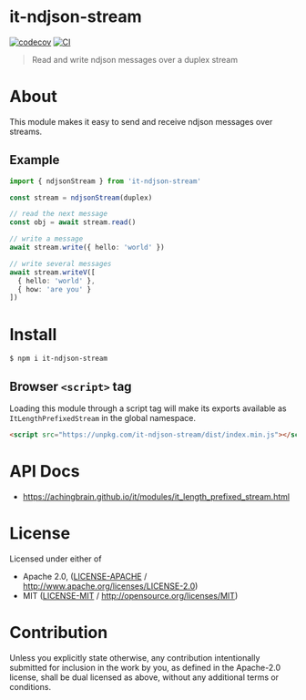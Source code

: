 # it-ndjson-stream

[![codecov](https://img.shields.io/codecov/c/github/achingbrain/it.svg?style=flat-square)](https://codecov.io/gh/achingbrain/it)
[![CI](https://img.shields.io/github/actions/workflow/status/achingbrain/it/js-test-and-release.yml?branch=main\&style=flat-square)](https://github.com/achingbrain/it/actions/workflows/js-test-and-release.yml?query=branch%3Amain)

> Read and write ndjson messages over a duplex stream

# About

<!--

!IMPORTANT!

Everything in this README between "# About" and "# Install" is automatically
generated and will be overwritten the next time the doc generator is run.

To make changes to this section, please update the @packageDocumentation section
of src/index.js or src/index.ts

To experiment with formatting, please run "npm run docs" from the root of this
repo and examine the changes made.

-->

This module makes it easy to send and receive ndjson messages over streams.

## Example

```typescript
import { ndjsonStream } from 'it-ndjson-stream'

const stream = ndjsonStream(duplex)

// read the next message
const obj = await stream.read()

// write a message
await stream.write({ hello: 'world' })

// write several messages
await stream.writeV([
  { hello: 'world' },
  { how: 'are you' }
])
```

# Install

```console
$ npm i it-ndjson-stream
```

## Browser `<script>` tag

Loading this module through a script tag will make its exports available as `ItLengthPrefixedStream` in the global namespace.

```html
<script src="https://unpkg.com/it-ndjson-stream/dist/index.min.js"></script>
```

# API Docs

- <https://achingbrain.github.io/it/modules/it_length_prefixed_stream.html>

# License

Licensed under either of

- Apache 2.0, ([LICENSE-APACHE](https://github.com/achingbrain/it/blob/main/packages/it-ndjson-stream/LICENSE-APACHE) / <http://www.apache.org/licenses/LICENSE-2.0>)
- MIT ([LICENSE-MIT](https://github.com/achingbrain/it/blob/main/packages/it-ndjson-stream/LICENSE-MIT) / <http://opensource.org/licenses/MIT>)

# Contribution

Unless you explicitly state otherwise, any contribution intentionally submitted for inclusion in the work by you, as defined in the Apache-2.0 license, shall be dual licensed as above, without any additional terms or conditions.
